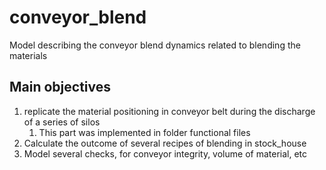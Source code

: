 # conveyor_blend
Model describing the conveyor blend dynamics related to blending the materials

## Main objectives
1. replicate the material positioning in conveyor belt during the discharge of a series of silos
    1. This part was implemented in folder functional files 
3. Calculate the outcome of several recipes of blending in stock_house
4. Model several checks, for conveyor integrity, volume of material, etc
    
